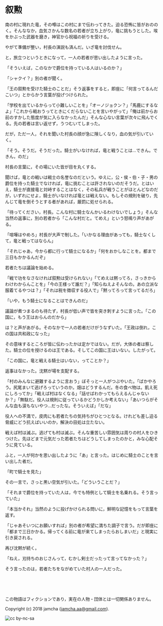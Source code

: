 

# 叙勲

南の村に現れた竜，その噂はこの村にまで伝わってきた。迫る恐怖に皆がおののく。そんななか，血気さかんな数名の若者が立ち上がり，竜に挑もうとした。埃をかぶった武器を磨き，神官から祝福の祈りを受ける。  

やがて準備が整い，村長の演説も済んだ。いざ竜を討伐せん。  

と，旅立つというときになって，一人の若者が思い出したように言った。  

「そういえば，このなかで爵位を持っている人はいるのか？」  

「シャクイ？」別の者が聞く。  

「王の叙勲を受けた騎士のことだ」そう返事をすると，即座に「何言ってるんだこいつ」とからかう言葉が投げつけられた。  

「学校を出ているからって小難しいことを」「オーノジョクン？」「馬鹿にするなよ」「これから戦おうってときにくだらないことを言いやがって」「俺は前からお前のすかした態度が気に入らなかったんだ」そんな心ない言葉が次々に飛んでくる。先の若者は言い返せず，うつむいてしまった。  

だが，ただ一人，それを聞いた村長の顔が急に険しくなり，血の気が引いていく。  

「そう。そうだ。そうだった。騎士がいなければ，竜と戦うことは…できん。できん，のだ」  

村長の言葉に，その場にいた皆が目を丸くする。  

聞けば，竜との戦いは戦士の名誉なのだという。ゆえに，公・侯・伯・子・男の爵位を持った騎士でなければ，竜に挑むことは許されないのだそうだ。とはいえ，騎士が直接竜と対峙することはなく，その私兵が戦うことがほとんどなのだが，いずれにせよ，騎士がいなければ竜とは戦えない。もしその規則を破り，先んじて竜を倒そうとする者があれば，厳罰に処せられる。  

「待ってください，村長。こんな村に騎士なんかいるわけないでしょう」そんな当然の返事に，別の若者から「こんな村だと。てめえ」という怒鳴り声があがる。  

「喧嘩はやめろ」村長が大声で制した。「いかなる理由があっても，騎士なくして，竜と戦ってはならん」  

「それじゃあ，今から都に行って騎士になるか」「何をおかしなことを。都まで三日もかかるんだぞ」  

若者たちは議論を始める。  

「戦で功をなさなければ叙勲は受けられない」「てめえは黙ってろ，さっきからわけわからんことを」「今の王様って誰だ？」「知らねえよそんなの。あの立派な服着てるやつは？」「それは税を徴収する役人で」「黙ってろって言ってるだろ」  

「いや，もう騎士になることはできんのだ」  

議論が煮つまるのも待たず，村長が低い声で皆を突き刺すように言った。「この国に，もう王はおらんのだから」  

は？と声があがる。そのなかで一人の若者だけがうなずいた。「王政は倒れ，この国は共和政になった」  

その意味するところが皆に伝わったかは定かではない。だが，大体の者は察した。騎士の位を授けるのは王である。そしてこの国に王はいない。したがって。  

「この国に，竜と戦える騎士はいない，ってことか？」  

返事はなかった。沈黙が場を支配する。  

「村のみんなに避難するように言おう」ぼそっと一人がつぶやいた。「ばかやろう。尻尾まいて逃げろっていうのか。畑はどうするんだ。冬の食べ物は。飢え死にしろってか」「戦えば村はなくなる」「話せばわかってもらえるんじゃないか？」「無駄だ。役人は規則に従っているかどうかしか考えない」「あいつらがそんな血も涙もないやつ…だったな。そういえば」「だな」  

役人への不満で，皮肉にも若者たちの気持ちがひとつとなる。けれども差し迫る脅威にどう抗えばいいのか，解決の目処は立たない。  

戦えば村は滅ぶ。逃げても村は滅ぶ。そんな重苦しい雰囲気は周りの村人をひきつけた。先ほどまで元気だった若者たちはどうしてしまったのかと，みな心配そうに見ている。  

ふと，一人が何かを思い出したように「あ」と言った。はじめに騎士のことを言い出した者だ。  

「町で騎士を見た」  

その一言で，さっと黒い空気が引いた。「どういうことだ？」  

「それまで爵位を持っていた人は，今でも特例として騎士を名乗れる。そう言っていた」  

「本当かそれ」当然のように投げかけられる問いに，鮮明な記憶をもって言葉を返す。  

「じゃあそいつにお願いすれば」別の者が希望に満ちた調子で言う。だが即座に「都まで三日かかる。帰ってくる前に竜が来てしまったらおしまいだ」と現実に引き戻される。  

再び沈黙が続く。  

「ねえ，刃持ちのおじさんって，むかし剣士だったって言ってなかった？」  

そう言ったのは，若者たちをながめていた村人の一人だった。  

<br>  
<br>  

<br>  

この物語はフィクションであり，実在の人物・団体とは一切関係ありません。  

Copyright (c) 2018 jamcha (jamcha.aa@gmail.com).  

![cc by-nc-sa](https://i.creativecommons.org/l/by-nc-sa/4.0/88x31.png)  

